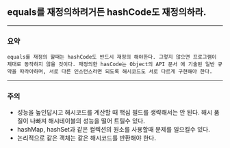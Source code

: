 ## equals를 재정의하려거든 hashCode도 재정의하라.

---

### 요약

`equals를 재정의 할때는 hashCode도 반드시 재정의 해야한다. 그렇지 않으면
프로그램이 제대로 동작하지 않을 것이다. 재정의한 hasCode는 Object의 API 문서
에 기술된 일반 규약을 따라야하며, 서로 다른 인스턴스라면 되도록 해시코드도 서로 다르게
구현해야 한다.`

---

### 주의

- 성능을 높인답시고 해시코드를 계산할 때 핵심 필드를 생략해서는 안 된다.
  해시 품질이 나빠져 해시테이블의 성능을 떨어 트릴수 있다.
- hashMap, hashSet과 같은 컬렉션의 원소를 사용할때 문제를 일으킬수 있다.
- 논리적으로 같은 객체는 같은 해시코드를 반환해야 한다.